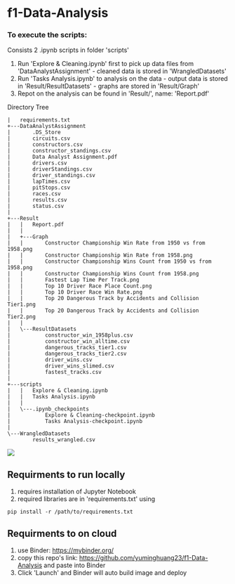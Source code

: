 # f1-Data-Analysis

### To execute the scripts:
Consists 2 .ipynb scripts in folder 'scripts'

1. Run 'Explore & Cleaning.ipynb' first to pick up data files from 'DataAnalystAssignment'
        - cleaned data is stored in 'WrangledDatasets'
2. Run 'Tasks Analysis.ipynb' to analysis on the data
        - output data is stored in 'Result/ResultDatasets'
        - graphs are stored in 'Result/Graph'
3. Repot on the analysis can be found in 'Result/', name: 'Report.pdf'

Directory Tree
```
|   requirements.txt   
+---DataAnalystAssignment
|       .DS_Store
|       circuits.csv
|       constructors.csv
|       constructor_standings.csv
|       Data Analyst Assignment.pdf
|       drivers.csv
|       driverStandings.csv
|       driver_standings.csv
|       lapTimes.csv
|       pitStops.csv
|       races.csv
|       results.csv
|       status.csv
|       
+---Result
|   |   Report.pdf
|   |   
|   +---Graph
|   |       Constructor Championship Win Rate from 1950 vs from 1958.png
|   |       Constructor Championship Win Rate from 1958.png
|   |       Constructor Championship Wins Count from 1950 vs from 1958.png
|   |       Constructor Championship Wins Count from 1958.png
|   |       Fastest Lap Time Per Track.png
|   |       Top 10 Driver Race Place Count.png
|   |       Top 10 Driver Race Win Rate.png
|   |       Top 20 Dangerous Track by Accidents and Collision Tier1.png
|   |       Top 20 Dangerous Track by Accidents and Collision Tier2.png
|   |       
|   \---ResultDatasets
|           constructor_win_1958plus.csv
|           constructor_win_alltime.csv
|           dangerous_tracks_tier1.csv
|           dangerous_tracks_tier2.csv
|           driver_wins.csv
|           driver_wins_slimed.csv
|           fastest_tracks.csv
|           
+---scripts
|   |   Explore & Cleaning.ipynb
|   |   Tasks Analysis.ipynb
|   |   
|   \---.ipynb_checkpoints
|           Explore & Cleaning-checkpoint.ipynb
|           Tasks Analysis-checkpoint.ipynb
|           
\---WrangledDatasets
        results_wrangled.csv
```
![](header.png)

## Requirments to run locally
1. requires installation of Jupyter Notebook
2. required libraries are in 'requirements.txt' using
```
pip install -r /path/to/requirements.txt
```
## Requirments to on cloud
1. use Binder: https://mybinder.org/
2. copy this repo's link: https://github.com/yuminghuang23/f1-Data-Analysis and paste into Binder
3. Click 'Launch' and Binder will auto build image and deploy



